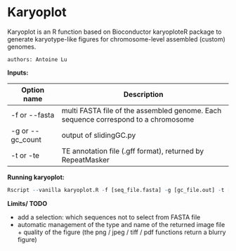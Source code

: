 # Karyoplot
Karyoplot is an R function based on Bioconductor karyoploteR package to generate karyotype-like figures for chromosome-level assembled (custom) genomes.

	authors: Antoine Lu

**Inputs:**

|Option name | Description|
|------------|------------|
|-f or --fasta|multi FASTA file of the assembled genome. Each sequence correspond to a chromosome|
|-g or --gc\_count|output of slidingGC.py|
|-t or -te| TE annotation file (.gff format), returned by RepeatMasker|

**Running karyoplot:**

```r
Rscript --vanilla karyoplot.R -f [seq_file.fasta] -g [gc_file.out] -t [te_file.gff] (-o [out_figure_name])
```

**Limits/ TODO**

- add a selection: which sequences not to select from FASTA file
- automatic management of the type and name of the returned image file + quality of the figure (the png / jpeg / tiff / pdf functions return a blurry figure)

